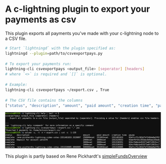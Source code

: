 # A c-lightning plugin to export your payments as csv

This plugin exports all payments you've made with your c-lightning node to a CSV file.
```bash
# Start `lightningd` with the plugin specified as: 
lightningd --plugin=path/to/csvexportpays.py

# To export your payments run:
lightning-cli csvexportpays <output_file> [seperator] [headers]
# where `<>` is required and `[]` is optional.

# Example: 
lightning-cli csvexportpays ~/export.csv , True

# The CSV file contains the columns 
["status", "description", "amount", "paid amount", "creation time", "payee", "invoice as bolt11"]
```
![screenshot](https://raw.githubusercontent.com/0xB10C/c-lightning-plugin-csvexportpays/6461045b3dc1fe371b19045e4647eeb6c9e0ebaf/screenshot.png)

This plugin is partly based on Rene Pickhardt's [simpleFundsOverview](https://github.com/renepickhardt/c-lightning-plugin-collection)
